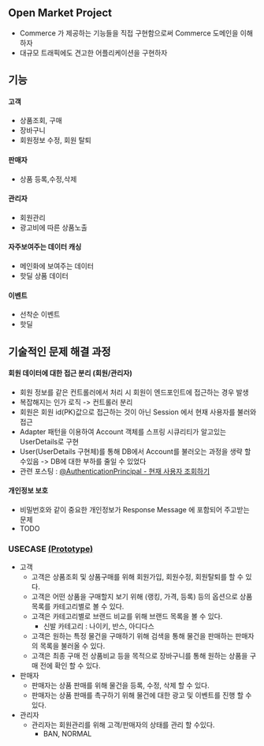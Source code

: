 ## Open Market Project
- Commerce 가 제공하는 기능들을 직접 구현함으로써 Commerce 도메인을 이해하자
- 대규모 트래픽에도 견고한 어플리케이션을 구현하자 


## 기능
#### 고객
- 상품조회, 구매
- 장바구니
- 회원정보 수정, 회원 탈퇴
#### 판매자
- 상품 등록,수정,삭제
#### 관리자
- 회원관리
- 광고비에 따른 상품노출 
#### 자주보여주는 데이터 캐싱
- 메인화에 보여주는 데이터
- 핫딜 상품 데이터  
#### 이벤트
- 선착순 이벤트
- 핫딜

 
## 기술적인 문제 해결 과정
#### 회원 데이터에 대한 접근 분리 (회원/관리자)
- 회원 정보를 같은 컨트롤러에서 처리 시 회원이 엔드포인트에 접근하는 경우 발생
- 복잡해지는 인가 로직 -> 컨트롤러 분리
- 회원은 회원 id(PK)값으로 접근하는 것이 아닌 Session 에서 현재 사용자를 불러와 접근
- Adapter 패턴을 이용하여 Account 객체를 스프링 시큐리티가 알고있는 UserDetails로 구현
- User(UserDetails 구현체)를 통해 DB에서 Account를 불러오는 과정을 생략 할 수있음 -> DB에 대한 부하를 줄일 수 있었다 
- 관련 포스팅 : [@AuthenticationPrincipal - 현재 사용자 조회하기](https://jjeda.tistory.com/7) 
#### 개인정보 보호
- 비밀번호와 같이 중요한 개인정보가 Response Message 에 포함되어 주고받는 문제
- TODO

### USECASE [(Prototype)](https://ovenapp.io/view/LAt0douDc5vAO0jdQXuMH9VnFPB9Kmmn/OxtPf)
- 고객
  - 고객은 상품조회 및 상품구매를 위해 회원가입, 회원수정, 회원탈퇴를 할 수 있다.
  - 고객은 어떤 상품을 구매할지 보기 위해 (랭킹, 가격, 등록) 등의 옵션으로 상품목록를 카테고리별로 볼 수 있다.
  - 고객은 카테고리별로 브랜드 비교를 위해 브랜드 목록을 볼 수 있다.
    - 신발 카테고리 : 나이키, 반스, 아디다스  
  - 고객은 원하는 특정 물건을 구매하기 위해 검색을 통해 물건을 판매하는 판매자의 목록을 불러올 수 있다.
  - 고객은 최종 구매 전 상품비교 등을 목적으로 장바구니를 통해 원하는 상품을 구매 전에 확인 할 수 있다.
- 판매자
  - 판매자는 상품 판매를 위해 물건을 등록, 수정, 삭제 할 수 있다.
  - 판매자는 상품 판매를 촉구하기 위해 물건에 대한 광고 및 이벤트를 진행 할 수 있다.
- 관리자
  - 관리자는 회원관리를 위해 고객/판매자의 상태를 관리 할 수있다.
    - BAN, NORMAL
